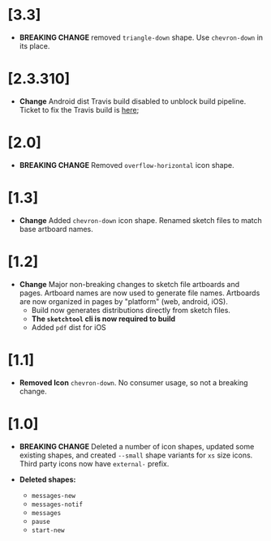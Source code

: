 # [3.3]

- **BREAKING CHANGE** removed `triangle-down` shape. Use `chevron-down` in its place.

# [2.3.310]

- **Change** Android dist Travis build disabled to unblock build pipeline.
  Ticket to fix the Travis build is [here](https://meetup.atlassian.net/browse/ICONS-3);

# [2.0]

- **BREAKING CHANGE** Removed `overflow-horizontal` icon shape.

# [1.3]

- **Change** Added `chevron-down` icon shape. Renamed sketch files to match base
  artboard names.

# [1.2]

- **Change** Major non-breaking changes to sketch file artboards and pages.
  Artboard names are now used to generate file names. Artboards are now organized
  in pages by "platform" (web, android, iOS).
	- Build now generates distributions directly from sketch files.
	- **The `sketchtool` cli is now required to build**
	- Added `pdf` dist for iOS

# [1.1]

- **Removed Icon** `chevron-down`. No consumer usage, so not a breaking change.

# [1.0]

- **BREAKING CHANGE** Deleted a number of icon shapes, updated some existing shapes,
  and created `--small` shape variants for `xs` size icons. Third party icons now
  have `external-` prefix.

- **Deleted shapes:**
	- `messages-new`
	- `messages-notif`
	- `messages`
	- `pause`
	- `start-new`
